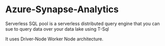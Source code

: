 # Azure-Synapse-Analytics

Serverless SQL pool is a serverless distributed query engine that you can sue to query data over your data lake using T-Sql

It uses Driver-Node Worker Node architecture. 
